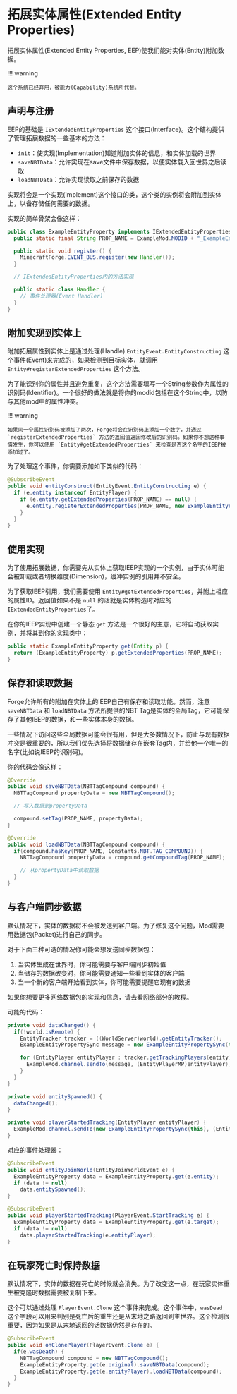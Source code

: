 拓展实体属性(Extended Entity Properties)
=======================================

拓展实体属性(Extended Entity Properties, EEP)使我们能对实体(Entity)附加数据。

!!! warning

	这个系统已经弃用，被能力(Capability)系统所代替。

声明与注册
---------

EEP的基础是 `IExtendedEntityProperties` 这个接口(Interface)。这个结构提供了管理拓展数据的一些基本的方法：

- `init`：使实现(Implementation)知道附加实体的信息，和实体加载的世界
- `saveNBTData`：允许实现在save文件中保存数据，以便实体载入回世界之后读取
- `loadNBTData`：允许实现读取之前保存的数据

实现将会是一个实现(Implement)这个接口的类，这个类的实例将会附加到实体上，以备存储任何需要的数据。

实现的简单骨架会像这样：

```java
public class ExampleEntityProperty implements IExtendedEntityProperties {
  public static final String PROP_NAME = ExampleMod.MODID + "_ExampleEntityData";

  public static void register() {
    MinecraftForge.EVENT_BUS.register(new Handler());
  }

  // IExtendedEntityProperties内的方法实现

  public static class Handler {
    // 事件处理器(Event Handler)
  }
}
```

附加实现到实体上
--------------

附加拓展属性到实体上是通过处理(Handle) `EntityEvent.EntityConstructing` 这个事件(Event)来完成的，如果检测到目标实体，就调用 `Entity#registerExtendedProperties` 这个方法。

为了能识别你的属性并且避免重复，这个方法需要填写一个String参数作为属性的识别码(Identifier)。一个很好的做法就是将你的modid包括在这个String中，以防与其他mod中的属性冲突。

!!! warning

	如果同一个属性识别码被添加了两次，Forge将会在识别码上添加一个数字，并通过 `registerExtendedProperties` 方法的返回值返回修改后的识别码。如果你不想这种事情发生，你可以使用 `Entity#getExtendedProperties` 来检查是否这个名字的IEEP被添加过了。

为了处理这个事件，你需要添加如下类似的代码：

```java
@SubscribeEvent
public void entityConstruct(EntityEvent.EntityConstructing e) {
  if (e.entity instanceof EntityPlayer) {
    if (e.entity.getExtendedProperties(PROP_NAME) == null) {
      e.entity.registerExtendedProperties(PROP_NAME, new ExampleEntityProperty());
    }
  }
}
```

使用实现
-------

为了使用拓展数据，你需要先从实体上获取IEEP实现的一个实例，由于实体可能会被卸载或者切换维度(Dimension)，缓冲实例的引用并不安全。

为了获取IEEP引用，我们需要使用 `Entity#getExtendedProperties`，并附上相应的属性ID。返回值如果不是 `null` 的话就是实体构造时对应的 `IExtendedEntityProperties`了。

在你的IEEP实现中创建一个静态 `get` 方法是一个很好的主意，它将自动获取实例，并将其到你的实现类中：

```java
public static ExampleEntityProperty get(Entity p) {
  return (ExampleEntityProperty) p.getExtendedProperties(PROP_NAME);
}
```

保存和读取数据
-------------

Forge允许所有的附加在实体上的IEEP自己有保存和读取功能。然而，注意 `saveNBTData` 和 `loadNBTData` 方法所提供的NBT Tag是实体的全局Tag，它可能保存了其他IEEP的数据，和一些实体本身的数据。

一些情况下访问这些全局数据可能会很有用，但是大多数情况下，防止与现有数据冲突是很重要的，所以我们优先选择将数据储存在嵌套Tag内，并给他一个唯一的名字(比如说IEEP的识别码)。

你的代码会像这样：

```java
@Override
public void saveNBTData(NBTTagCompound compound) {
  NBTTagCompound propertyData = new NBTTagCompound();

  // 写入数据到propertyData

  compound.setTag(PROP_NAME, propertyData);
}

@Override
public void loadNBTData(NBTTagCompound compound) {
  if(compound.hasKey(PROP_NAME, Constants.NBT.TAG_COMPOUND)) {
    NBTTagCompound propertyData = compound.getCompoundTag(PROP_NAME);

    // 从propertyData中读取数据
  }
}
```

与客户端同步数据
--------------

默认情况下，实体的数据将不会被发送到客户端。为了修复这个问题，Mod需要用数据包(Packet)进行自己的同步。

对于下面三种可选的情况你可能会想发送同步数据包：

1. 当实体生成在世界时，你可能需要与客户端同步初始值
2. 当储存的数据改变时，你可能需要通知一些看到实体的客户端
3. 当一个新的客户端开始看到实体，你可能需要提醒它现有的数据

如果你想要更多网络数据包的实现和信息，请去看[网络](../networking/index.md)部分的教程。

可能的代码：

```java
private void dataChanged() {
  if(!world.isRemote) {
    EntityTracker tracker = ((WorldServer)world).getEntityTracker();
    ExampleEntityPropertySync message = new ExampleEntityPropertySync(this);

    for (EntityPlayer entityPlayer : tracker.getTrackingPlayers(entity)) {
      ExampleMod.channel.sendTo(message, (EntityPlayerMP)entityPlayer);
    }
  }
}

private void entitySpawned() {
  dataChanged();
}

private void playerStartedTracking(EntityPlayer entityPlayer) {
  ExampleMod.channel.sendTo(new ExampleEntityPropertySync(this), (EntityPlayerMP)entityPlayer);
}
```

对应的事件处理器：

```java
@SubscribeEvent
public void entityJoinWorld(EntityJoinWorldEvent e) {
  ExampleEntityProperty data = ExampleEntityProperty.get(e.entity);
  if (data != null)
    data.entitySpawned();
}

@SubscribeEvent
public void playerStartedTracking(PlayerEvent.StartTracking e) {
  ExampleEntityProperty data = ExampleEntityProperty.get(e.target);
  if (data != null)
    data.playerStartedTracking(e.entityPlayer);
}
```

在玩家死亡时保持数据
------------------

默认情况下，实体的数据在死亡的时候就会消失。为了改变这一点，在玩家实体重生被克隆时数据需要被复制下来。

这个可以通过处理 `PlayerEvent.Clone` 这个事件来完成。这个事件中，`wasDead` 这个字段可以用来判别是死亡后的重生还是从末地之路返回到主世界。这个检测很重要，因为如果是从末地返回的话数据仍然是存在的。

```java
@SubscribeEvent
public void onClonePlayer(PlayerEvent.Clone e) {
  if(e.wasDeath) {
    NBTTagCompound compound = new NBTTagCompound();
    ExampleEntityProperty.get(e.original).saveNBTData(compound);
    ExampleEntityProperty.get(e.entityPlayer).loadNBTData(compound);
  }
}
```